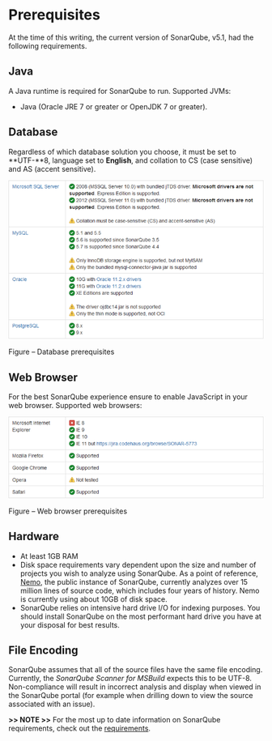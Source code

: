 ﻿# Prerequisites 

At the time of this writing, the current version of SonarQube, v5.1, had the following requirements.

## Java
A Java runtime is required for SonarQube to run. Supported JVMs:
-   Java (Oracle JRE 7 or greater or OpenJDK 7 or greater).

## Database

Regardless of which database solution you choose, it must be set to **UTF-**8, language set to **English**, and collation to CS (case sensitive) and AS (accent sensitive).

![](_img/Database-Prerequisites.png)

Figure – Database prerequisites

## Web Browser

For the best SonarQube experience ensure to enable JavaScript in your web browser. Supported web browsers:

![](_img/Browser-Prerequisites.png)

Figure – Web browser prerequisites

## Hardware

-   At least 1GB RAM
-   Disk space requirements vary dependent upon the size and number of projects you wish to analyze using SonarQube. As a point of reference, [Nemo](http://nemo.sonarqube.org/), the public instance of SonarQube, currently analyzes over 15 million lines of source code, which includes four years of history. Nemo is currently using about 10GB of disk space.
-   SonarQube relies on intensive hard drive I/O for indexing purposes. You should install SonarQube on the most performant hard drive you have at your disposal for best results.

## File Encoding

SonarQube assumes that all of the source files have the same file encoding. Currently, the *SonarQube Scanner for MSBuild* expects this to be UTF-8. Non-compliance will result in incorrect analysis and display when viewed in the SonarQube portal (for example when drilling down to view the source associated with an issue).

**>> NOTE >>** For the most up to date information on SonarQube requirements, check out the [requirements](http://docs.sonarqube.org/display/SONAR/Requirements).